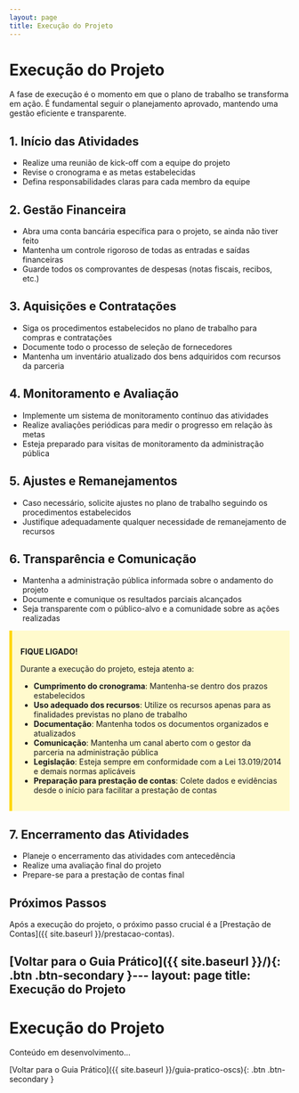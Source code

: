 ```yaml
---
layout: page
title: Execução do Projeto
---
```


# Execução do Projeto

A fase de execução é o momento em que o plano de trabalho se transforma em ação. É fundamental seguir o planejamento aprovado, mantendo uma gestão eficiente e transparente.

## 1. Início das Atividades

- Realize uma reunião de kick-off com a equipe do projeto
- Revise o cronograma e as metas estabelecidas
- Defina responsabilidades claras para cada membro da equipe

## 2. Gestão Financeira

- Abra uma conta bancária específica para o projeto, se ainda não tiver feito
- Mantenha um controle rigoroso de todas as entradas e saídas financeiras
- Guarde todos os comprovantes de despesas (notas fiscais, recibos, etc.)

## 3. Aquisições e Contratações

- Siga os procedimentos estabelecidos no plano de trabalho para compras e contratações
- Documente todo o processo de seleção de fornecedores
- Mantenha um inventário atualizado dos bens adquiridos com recursos da parceria

## 4. Monitoramento e Avaliação

- Implemente um sistema de monitoramento contínuo das atividades
- Realize avaliações periódicas para medir o progresso em relação às metas
- Esteja preparado para visitas de monitoramento da administração pública

## 5. Ajustes e Remanejamentos

- Caso necessário, solicite ajustes no plano de trabalho seguindo os procedimentos estabelecidos
- Justifique adequadamente qualquer necessidade de remanejamento de recursos

## 6. Transparência e Comunicação

- Mantenha a administração pública informada sobre o andamento do projeto
- Documente e comunique os resultados parciais alcançados
- Seja transparente com o público-alvo e a comunidade sobre as ações realizadas

<div style="background-color: #fffacd; border-left: 5px solid #ffd700; padding: 15px; margin-bottom: 20px;">

<strong>FIQUE LIGADO!</strong>

Durante a execução do projeto, esteja atento a:

<ul>
  <li><strong>Cumprimento do cronograma</strong>: Mantenha-se dentro dos prazos estabelecidos</li>
  <li><strong>Uso adequado dos recursos</strong>: Utilize os recursos apenas para as finalidades previstas no plano de trabalho</li>
  <li><strong>Documentação</strong>: Mantenha todos os documentos organizados e atualizados</li>
  <li><strong>Comunicação</strong>: Mantenha um canal aberto com o gestor da parceria na administração pública</li>
  <li><strong>Legislação</strong>: Esteja sempre em conformidade com a Lei 13.019/2014 e demais normas aplicáveis</li>
  <li><strong>Preparação para prestação de contas</strong>: Colete dados e evidências desde o início para facilitar a prestação de contas</li>
</ul>

</div>

## 7. Encerramento das Atividades

- Planeje o encerramento das atividades com antecedência
- Realize uma avaliação final do projeto
- Prepare-se para a prestação de contas final

## Próximos Passos

Após a execução do projeto, o próximo passo crucial é a [Prestação de Contas]({{ site.baseurl }}/prestacao-contas).

[Voltar para o Guia Prático]({{ site.baseurl }}/){: .btn .btn-secondary }---
layout: page
title: Execução do Projeto
---

# Execução do Projeto

Conteúdo em desenvolvimento...

[Voltar para o Guia Prático]({{ site.baseurl }}/guia-pratico-oscs){: .btn .btn-secondary }
